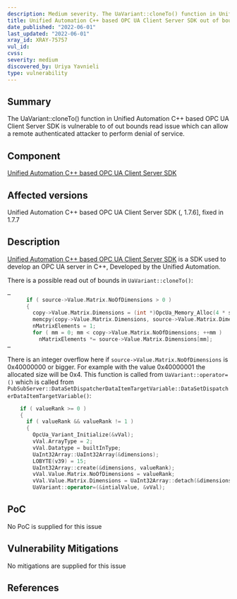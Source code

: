 ```yaml
---
description: Medium severity. The UaVariant::cloneTo() function in Unified Automation C++ based OPC UA Client Server SDK is vulnerable to of out bounds read issue which can allow a remote authenticated attacker to perform denial of service.
title: Unified Automation C++ based OPC UA Client Server SDK out of bounds read
date_published: "2022-06-01"
last_updated: "2022-06-01"
xray_id: XRAY-75757
vul_id:
cvss:
severity: medium
discovered_by: Uriya Yavnieli
type: vulnerability
---
```

## Summary
The UaVariant::cloneTo() function in Unified Automation C++ based OPC UA Client Server SDK is vulnerable to of out bounds read issue which can allow a remote authenticated attacker to perform denial of service.

## Component
[Unified Automation C++ based OPC UA Client Server SDK](https://www.unified-automation.com/products/server-sdk/c-ua-server-sdk.html)
​

## Affected versions

Unified Automation C++ based OPC UA Client Server SDK (, 1.7.6], fixed in 1.7.7
​
## Description

[Unified Automation C++ based OPC UA Client Server SDK](https://www.unified-automation.com/products/server-sdk/c-ua-server-sdk.html) is a SDK used to develop an OPC UA server in C++, Developed by the Unified Automation.

There is a possible read out of bounds in `UaVariant::cloneTo()`:
```cpp
…
      if ( source->Value.Matrix.NoOfDimensions > 0 )
      {
        copy->Value.Matrix.Dimensions = (int *)OpcUa_Memory_Alloc(4 * source->Value.Matrix.NoOfDimensions);
        memcpy(copy->Value.Matrix.Dimensions, source->Value.Matrix.Dimensions, 4 * source->Value.Matrix.NoOfDimensions);
        nMatrixElements = 1;
        for ( mm = 0; mm < copy->Value.Matrix.NoOfDimensions; ++mm )
          nMatrixElements *= source->Value.Matrix.Dimensions[mm];
…
```
There is an integer overflow here if `source->Value.Matrix.NoOfDimensions` is 0x40000000 or bigger. For example with the value 0x40000001 the allocated size will be 0x4. This function is called from `UaVariant::operator=()` which is called from `PubSubServer::DataSetDispatcherDataItemTargetVariable::DataSetDispatcherDataItemTargetVariable()`:
```cpp
    if ( valueRank >= 0 )
    {
      if ( valueRank && valueRank != 1 )
      {
        OpcUa_Variant_Initialize(&vVal);
        vVal.ArrayType = 2;
        vVal.Datatype = builtInType;
        UaInt32Array::UaInt32Array(&dimensions);
        LOBYTE(v39) = 15;
        UaInt32Array::create(&dimensions, valueRank);
        vVal.Value.Matrix.NoOfDimensions = valueRank;
        vVal.Value.Matrix.Dimensions = UaInt32Array::detach(&dimensions);
        UaVariant::operator=(&intialValue, &vVal);
```


## PoC

No PoC is supplied for this issue
​

## Vulnerability Mitigations


No mitigations are supplied for this issue


## References

